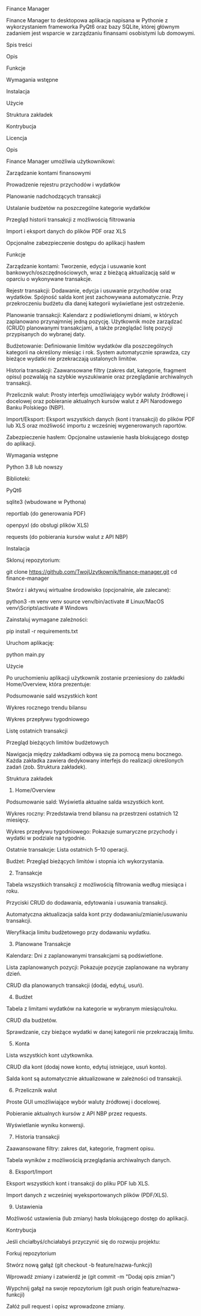Finance Manager

Finance Manager to desktopowa aplikacja napisana w Pythonie z wykorzystaniem frameworka PyQt6 oraz bazy SQLite, której głównym zadaniem jest wsparcie w zarządzaniu finansami osobistymi lub domowymi.

Spis treści

Opis

Funkcje

Wymagania wstępne

Instalacja

Użycie

Struktura zakładek

Kontrybucja

Licencja

Opis

Finance Manager umożliwia użytkownikowi:

Zarządzanie kontami finansowymi

Prowadzenie rejestru przychodów i wydatków

Planowanie nadchodzących transakcji

Ustalanie budżetów na poszczególne kategorie wydatków

Przegląd historii transakcji z możliwością filtrowania

Import i eksport danych do plików PDF oraz XLS

Opcjonalne zabezpieczenie dostępu do aplikacji hasłem

Funkcje

Zarządzanie kontami: Tworzenie, edycja i usuwanie kont bankowych/oszczędnościowych, wraz z bieżącą aktualizacją sald w oparciu o wykonywane transakcje.

Rejestr transakcji: Dodawanie, edycja i usuwanie przychodów oraz wydatków. Spójność salda kont jest zachowywana automatycznie. Przy przekroczeniu budżetu dla danej kategorii wyświetlane jest ostrzeżenie.

Planowanie transakcji: Kalendarz z podświetlonymi dniami, w których zaplanowano przynajmniej jedną pozycję. Użytkownik może zarządzać (CRUD) planowanymi transakcjami, a także przeglądać listę pozycji przypisanych do wybranej daty.

Budżetowanie: Definiowanie limitów wydatków dla poszczególnych kategorii na określony miesiąc i rok. System automatycznie sprawdza, czy bieżące wydatki nie przekraczają ustalonych limitów.

Historia transakcji: Zaawansowane filtry (zakres dat, kategorie, fragment opisu) pozwalają na szybkie wyszukiwanie oraz przeglądanie archiwalnych transakcji.

Przelicznik walut: Prosty interfejs umożliwiający wybór waluty źródłowej i docelowej oraz pobieranie aktualnych kursów walut z API Narodowego Banku Polskiego (NBP).

Import/Eksport: Eksport wszystkich danych (kont i transakcji) do plików PDF lub XLS oraz możliwość importu z wcześniej wygenerowanych raportów.

Zabezpieczenie hasłem: Opcjonalne ustawienie hasła blokującego dostęp do aplikacji.

Wymagania wstępne

Python 3.8 lub nowszy

Biblioteki:

PyQt6

sqlite3 (wbudowane w Pythona)

reportlab (do generowania PDF)

openpyxl (do obsługi plików XLS)

requests (do pobierania kursów walut z API NBP)

Instalacja

Sklonuj repozytorium:

git clone https://github.com/TwojUzytkownik/finance-manager.git
cd finance-manager

Stwórz i aktywuj wirtualne środowisko (opcjonalnie, ale zalecane):

python3 -m venv venv
source venv/bin/activate   # Linux/MacOS
venv\Scripts\activate    # Windows

Zainstaluj wymagane zależności:

pip install -r requirements.txt

Uruchom aplikację:

python main.py

Użycie

Po uruchomieniu aplikacji użytkownik zostanie przeniesiony do zakładki Home/Overview, która prezentuje:

Podsumowanie sald wszystkich kont

Wykres rocznego trendu bilansu

Wykres przepływu tygodniowego

Listę ostatnich transakcji

Przegląd bieżących limitów budżetowych

Nawigacja między zakładkami odbywa się za pomocą menu bocznego. Każda zakładka zawiera dedykowany interfejs do realizacji określonych zadań (zob. Struktura zakładek).

Struktura zakładek

1. Home/Overview

Podsumowanie sald: Wyświetla aktualne salda wszystkich kont.

Wykres roczny: Przedstawia trend bilansu na przestrzeni ostatnich 12 miesięcy.

Wykres przepływu tygodniowego: Pokazuje sumaryczne przychody i wydatki w podziale na tygodnie.

Ostatnie transakcje: Lista ostatnich 5–10 operacji.

Budżet: Przegląd bieżących limitów i stopnia ich wykorzystania.

2. Transakcje

Tabela wszystkich transakcji z możliwością filtrowania według miesiąca i roku.

Przyciski CRUD do dodawania, edytowania i usuwania transakcji.

Automatyczna aktualizacja salda kont przy dodawaniu/zmianie/usuwaniu transakcji.

Weryfikacja limitu budżetowego przy dodawaniu wydatku.

3. Planowane Transakcje

Kalendarz: Dni z zaplanowanymi transakcjami są podświetlone.

Lista zaplanowanych pozycji: Pokazuje pozycje zaplanowane na wybrany dzień.

CRUD dla planowanych transakcji (dodaj, edytuj, usuń).

4. Budżet

Tabela z limitami wydatków na kategorie w wybranym miesiącu/roku.

CRUD dla budżetów.

Sprawdzanie, czy bieżące wydatki w danej kategorii nie przekraczają limitu.

5. Konta

Lista wszystkich kont użytkownika.

CRUD dla kont (dodaj nowe konto, edytuj istniejące, usuń konto).

Salda kont są automatycznie aktualizowane w zależności od transakcji.

6. Przelicznik walut

Proste GUI umożliwiające wybór waluty źródłowej i docelowej.

Pobieranie aktualnych kursów z API NBP przez requests.

Wyświetlanie wyniku konwersji.

7. Historia transakcji

Zaawansowane filtry: zakres dat, kategorie, fragment opisu.

Tabela wyników z możliwością przeglądania archiwalnych danych.

8. Eksport/Import

Eksport wszystkich kont i transakcji do pliku PDF lub XLS.

Import danych z wcześniej wyeksportowanych plików (PDF/XLS).

9. Ustawienia

Możliwość ustawienia (lub zmiany) hasła blokującego dostęp do aplikacji.

Kontrybucja

Jeśli chciałbyś/chciałabyś przyczynić się do rozwoju projektu:

Forkuj repozytorium

Stwórz nową gałąź (git checkout -b feature/nazwa-funkcji)

Wprowadź zmiany i zatwierdź je (git commit -m "Dodaj opis zmian")

Wypchnij gałąź na swoje repozytorium (git push origin feature/nazwa-funkcji)

Załóż pull request i opisz wprowadzone zmiany.
